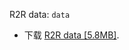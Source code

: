 R2R data: `data`

- 下载 [R2R data [5.8MB]](https://github.com/peteanderson80/Matterport3DSimulator/tree/master/tasks/R2R/data).
